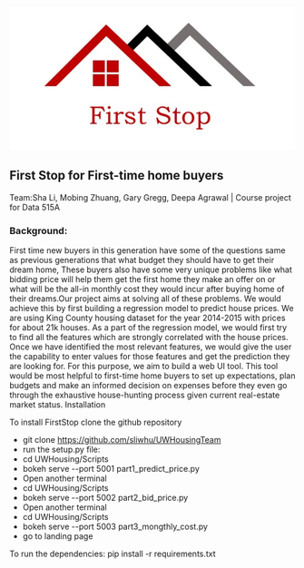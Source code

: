 ![Alt text](logos/logo_v1.jpg?raw=true "Title")
## First Stop for First-time home buyers
Team:Sha Li, Mobing Zhuang, Gary Gregg, Deepa Agrawal | Course project for Data 515A
### Background: 
First time new buyers in this generation have some of the questions same as previous generations that what budget they should have to get their dream home, These buyers also have some very unique problems like what bidding price will help them get the first home they make an offer on or what will be the all-in monthly cost they would incur after buying home of their dreams.Our project aims at solving all of these problems. We would achieve this by first building a regression model to predict house prices. We are using King County housing dataset for the year 2014-2015 with prices for about 21k houses. As a part of the regression model, we would first try to find all the features which are strongly correlated with the house prices. Once we have identified the most relevant features, we would give the user the capability to enter values for those features and get the prediction they are looking for. For this purpose, we aim to build a web UI tool. This tool would be most helpful to first-time home buyers to set up expectations, plan budgets and make an informed decision on expenses before they even go through the exhaustive house-hunting process given current real-estate market status. 
Installation

To install FirstStop clone the github repository

* git clone https://github.com/sliwhu/UWHousingTeam
* run the setup.py file:
* cd UWHousing/Scripts
* bokeh serve --port 5001 part1_predict_price.py
* Open another terminal
* cd UWHousing/Scripts
* bokeh serve --port 5002 part2_bid_price.py
* Open another terminal
* cd UWHousing/Scripts
* bokeh serve --port 5003 part3_mongthly_cost.py
* go to landing page

To run the dependencies:
pip install -r requirements.txt
